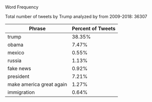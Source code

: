Word Frequency

Total number of tweets by Trump analyzed by from 2009-2018: 36307

|      Phrase     |   Percent of Tweets  |
|---------------|----------------------|
|            trump |  38.35% |
|            obama |   7.47% |
|           mexico |   0.55% |
|           russia |   1.13% |
|        fake news |   0.92% |
|        president |   7.21% |
| make america great again |   1.27% |
|      immigration |   0.64% |
